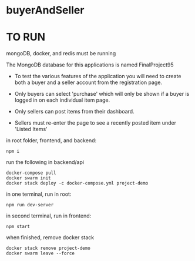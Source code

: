 # buyerAndSeller

# TO RUN

mongoDB, docker, and redis must be running

The MongoDB database for this applications is named FinalProject95

* To test the various features of the application you will need to create both a buyer and a seller account 
  from the registration page.

* Only buyers can select 'purchase' which will only be shown if a buyer is logged in on each individual item page.
* Only sellers can post items from their dashboard.
* Sellers must re-enter the page to see a recently posted item under 'Listed Items'

in root folder, frontend, and backend:
```
npm i
```

run the following in backend/api
```
docker-compose pull
docker swarm init
docker stack deploy -c docker-compose.yml project-demo
```

in one terminal, run in root:
```
npm run dev-server
```

in second terminal, run in frontend:
```
npm start
```

when finished, remove docker stack
```
docker stack remove project-demo
docker swarm leave --force
```
